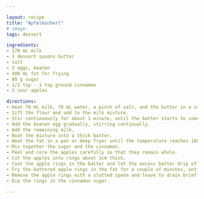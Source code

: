 ```yaml
---

layout: recipe
title: "Apfelkücherl"
# image:
tags: dessert

ingredients:
- 170 mL milk
- 3 dessert spoons butter
- salt
- 3 eggs, beaten
- 400 mL fat for frying
- 80 g sugar
- 1/2 tsp - 1 tsp ground cinnamon
- 3 sour apples

directions:
- Heat 70 mL milk, 70 mL water, a pinch of salt, and the butter in a small pan.
- Sift the flour and add to the milk mixture.
- Stir continuously for about 1 minute, until the batter starts to come away from the side of the pan. Put the batter into a bowl. 
- Add the beaten egg gradually, stirring continually.
- Add the remaining milk.
- Beat the mixture into a thick batter.
- Heat the fat in a pan or deep fryer until the temperature reaches 180°C.
- Mix together the sugar and the cinnamon.
- Peel and core the apples carefully so that they remain whole.  
- Cut the apples into rings about 1cm thick.
- Coat the apple rings in the batter and let the excess batter drip off. 
- Fry the battered apple rings in the fat for a couple of minutes, until golden brown.
- Remove the apple rings with a slotted spoon and leave to drain briefly on kitchen paper or paper towels.
- Dip the rings in the cinnamon sugar.
 
---
```

